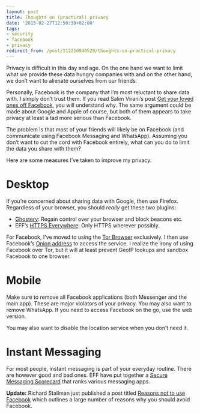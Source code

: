 ```yaml
---
layout: post
title: Thoughts on (practical) privacy
date: '2015-02-27T12:50:30+02:00'
tags:
- security
- facebook
- privacy
redirect_from: /post/112216940529/thoughts-on-practical-privacy
---
```


Privacy is difficult in this day and age. On the one hand we want to limit what we provide these data hungry companies with and on the other hand, we don’t want to alienate ourselves from our friends.

Personally, Facebook is the company that I’m most reluctant to share data with. I simply don’t trust them. If you read Salim Virani’s post [Get your loved ones off Facebook](http://saintsal.com/facebook/), you will understand why. The same argument could be made about Google and Apple of course, but both of them appears to take privacy at least a tad more serious than Facebook.

The problem is that most of your friends will likely be on Facebook (and communicate using Facebook Messaging and WhatsApp). Assuming you don’t want to cut the cord with Facebook entirely, what can you do to limit the data you share with them?

Here are some measures I’ve taken to improve my privacy.

# Desktop

If you’re concerned about sharing data with Google, then use Firefox. Regardless of your browser, you should _really_ get these two plugins:

- [Ghostery](https://www.ghostery.com/en/): Regain control over your browser and block beacons etc.
- EFF’s [HTTPS Everywhere](https://www.eff.org/https-everywhere): Only HTTPS wherever possibly.

For Facebook, I’ve moved to using the [Tor Browser](https://www.torproject.org/projects/torbrowser.html.en) exclusively. I then use Facebook’s [Onion address](https://www.facebookcorewwwi.onion) to access the service. I realize the irony of using Facebook over Tor, but it will at least prevent GeoIP lookups and sandbox Facebook to one browser.

# Mobile

Make sure to remove all Facebook applications (both Messenger and the main app). These are major violators of your privacy. You may also want to remove WhatsApp. If you need to access Facebook on the go, use the web version.

You may also want to disable the location service when you don’t need it.

# Instant Messaging

For most people, instant messaging is part of your everyday routine. There are however good and bad ones. EFF have put together a [Secure Messaging Scorecard](https://www.eff.org/secure-messaging-scorecard) that ranks various messaging apps.

**Update:** Richard Stallman just published a post titled [Reasons not to use Facebook](https://stallman.org/facebook.html) which outlines a large number of reasons why you should avoid Facebook.
